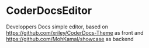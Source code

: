 # CoderDocsEditor
Developpers Docs simple editor, based on https://github.com/xriley/CoderDocs-Theme as front and https://github.com/MohKamal/showcase as backend
